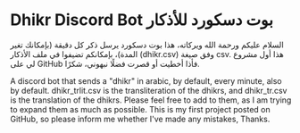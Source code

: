 # Dhikr Discord Bot  بوت دسكورد للأذكار
السلام عليكم ورحمة الله ويركاته،
هذا بوت دسكورد يرسل ذكر كل دقيقة (بإمكانك تغير المدة)، بإمكانكم تضيفوا في ملف الأذكار (dhikr.csv) وفق صيغة csv. هذا أول مشروع لي على GitHub فأذا أخطيت أو قصرت فضلًا نبهوني،
شكرًا.

A discord bot that sends a "dhikr" in arabic, by default, every minute, also by default. dhikr_trlit.csv is the transliteration of the dhikrs, and dhikr_tr.csv is the translation of the dhikrs. Please feel free to add to them, as I am trying to expand them as much as possible.
This is my first project posted on GitHub, so please inform me whether I've made any mistakes,
Thanks.
